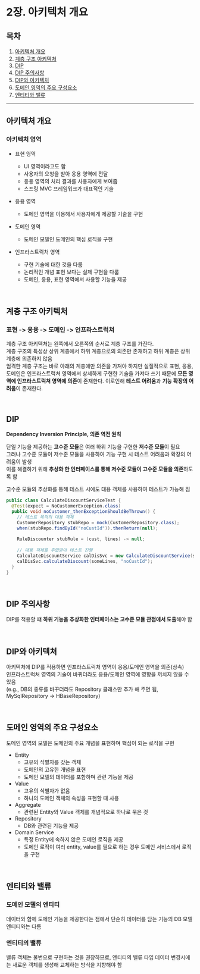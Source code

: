 # 2장. 아키텍처 개요

## 목차

1. [아키텍처 개요](#아키텍처-개요)
2. [계층 구조 아키텍처](#계층-구조-아키텍처)
3. [DIP](#DIP)
4. [DIP 주의사항](#DIP-주의사항)
5. [DIP와 아키텍처](#DIP와-아키텍처)
6. [도메인 영역의 주요 구성요소](#도메인-영역의-주요-구성요소)
7. [엔티티와 밸류](#엔티티와-밸류)

---

## 아키텍처 개요

### 아키텍처 영역

* 표현 영역
  * UI 영역이라고도 함
  * 사용자의 요청을 받아 응용 영역에 전달
  * 응용 영역의 처리 결과를 사용자에게 보여줌
  * 스프링 MVC 프레임워크가 대표적인 기술
  
* 응용 영역
  
  * 도메인 영역을 이용해서 사용자에게 제공할 기술을 구현
  
* 도메인 영역 

  * 도메인 모델인 도메인의 핵심 로직을 구현

* 인프라스트럭처 영역

  * 구현 기술에 대한 것을 다룸
  * 논리적인 개념 표현 보다는 실제 구현을 다룸
  * 도메인, 응용, 표현 영역에서 사용할 기능을 제공

<br>

## 계층 구조 아키텍처

### 표현 -> 응용 -> 도메인 -> 인프라스트럭쳐

계층 구조 아키텍처는 왼쪽에서 오른쪽의 순서로 계층 구조를 가진다.  
계층 구조의 특성상 상위 계층에서 하위 계층으로의 의존만 존재하고 하위 계층은 상위 계층에 의존하지 않음  
엄격한 계층 구조는 바로 아래의 계층에만 의존을 가져야 하지만 실질적으로 표현, 응용, 도메인은 인프라스트럭쳐 영역에서 상세하게 구현한 기술을 가져다 쓰기 때문에 **모든 영역에 인프라스트럭쳐 영역에 의존**이 존재한다. 이로인해 **테스트 어려움**과 **기능 확장의 어려움**이 존재한다.

<br>

## DIP

**Dependency Inversion Principle, 의존 역전 원칙**

단일 기능을 제공하는 **고수준 모듈**은 여러 하위 기능을 구현한 **저수준 모듈**이 필요  
그러나 고수준 모듈이 저수준 모듈을 사용하여 기능 구현 시 테스트 어려움과 확장의 어려움이 발생  
이를 해결하기 위해 **추상화 한 인터페이스를 통해 저수준 모듈이 고수준 모듈을 의존**하도록 함

고수준 모듈의 추상화를 통해 테스트 시에도 대용 객체를 사용하여 테스트가 가능해 짐  

```java
public class CalculateDiscountServiceTest {
  @Test(expect = NoCustomerException.class)
  public void noCustomer_thenExceptionShouldBeThrown() {
    // 테스트 목적의 대용 객체
    CustomerRepository stubRepo = mock(CustomerRepository.class);
    when(stubRepo.findById("noCustId")).thenReturn(null);
    
    RuleDiscounter stubRule = (cust, lines) -> null;
    
    // 대용 객체를 주입받아 테스트 진행
    CalculateDiscountService calDisSvc = new CalculateDiscountService(stubRepo, stubRule);
    calDisSvc.calculateDiscount(someLines, "noCustId");
  }
}
```

<br>

## DIP 주의사항

DIP를 적용할 떄 **하위 기능을 추상화한 인터페이스는 고수준 모듈 관점에서 도출**해야 함  

<br>

## DIP와 아키텍처

아키텍처에 DIP를 적용하면 인프라스트럭처 영역이 응용/도메인 영역을 의존(상속)  
인프라스트럭처 영역의 기술이 바뀌더라도 응용/도메인 영역에 영향을 끼치지 않을 수 있음  
(e.g., DB의 종류를 바꾸더라도 Repository 클래스만 추가 해 주면 됨, MySqlRepository -> HBaseRepository)

<br>

## 도메인 영역의 주요 구성요소

도메인 영역의 모델은 도메인의 주요 개념을 표현하며 핵심이 되는 로직을 구현  

* Entity
  * 고유의 식별자를 갖는 객체
  * 도메인의 고유한 개념을 표현
  * 도메인 모델의 데이터를 포함하며 관련 기능을 제공
* Value
  * 고유의 식별자가 없음
  * 하나의 도메인 객체의 속성을 표현할 때 사용
* Aggregate
  * 관련된 Entity와 Value 객체를 개념적으로 하나로 묶은 것
* Repository
  * DB와 관련된 기능을 제공
* Domain Service
  * 특정 Entity에 속하지 않은 도메인 로직을 제공
  * 도메인 로직이 여러 entity, value를 필요로 하는 경우 도메인 서비스에서 로직을 구현

<br>

## 엔티티와 밸류

### 도메인 모델의 엔티티

데이터와 함께 도메인 기능을 제공한다는 점에서 단순히 데이터를 담는 기능의 DB 모델 엔티티와는 다름

### 엔티티의 밸류

밸류 객체는 불변으로 구현하는 것을 권장하므로, 엔티티의 밸류 타입 데이터 변경시에는 새로운 객체를 생성해 교체하는 방식을 지향해야 함



